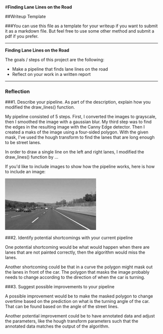 #**Finding Lane Lines on the Road** 

##Writeup Template

###You can use this file as a template for your writeup if you want to submit it as a markdown file. But feel free to use some other method and submit a pdf if you prefer.

---

**Finding Lane Lines on the Road**

The goals / steps of this project are the following:
* Make a pipeline that finds lane lines on the road
* Reflect on your work in a written report


[//]: # (Image References)

[image1]: ./examples/grayscale.jpg "Grayscale"

---

### Reflection

###1. Describe your pipeline. As part of the description, explain how you modified the draw_lines() function.

My pipeline consisted of 5 steps. First, I converted the images to grayscale, then I smoothed the image with a gaussian blur. My third step was to find the edges in the resulting image with the Canny Edge detector. Then I created a maks of the image using a four-sided polygon. With the given mask, I've used the hough transform to find the lanes that are long enough to be street lanes. 

In order to draw a single line on the left and right lanes, I modified the draw_lines() function by ...

If you'd like to include images to show how the pipeline works, here is how to include an image: 

![alt text][image1]


###2. Identify potential shortcomings with your current pipeline


One potential shortcoming would be what would happen when there are lanes that are not painted correctly, then the algorithm would miss the lanes.

Another shortcoming could be that in a curve the polygon might mask out the lanes in front of the car. The polygon that masks the image probably needs to change according to the direction of when the car is turning.


###3. Suggest possible improvements to your pipeline

A possible improvement would be to make the masked polygon to change overtime based on the prediction on what is the turning angle of the car. That can be found based on the angle of the street lines.

Another potential improvement could be to have annotated data and adjust the parameters, like the hough transform parameters such that the annotated data matches the output of the algorithm.
